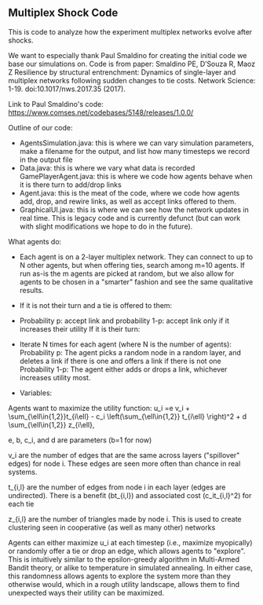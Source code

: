 ## Multiplex Shock Code

This is code to analyze how the experiment multiplex networks evolve after shocks. 

We want to especially thank Paul Smaldino for creating the initial code we base our simulations on. Code is from paper: Smaldino PE, D’Souza R, Maoz Z Resilience by structural entrenchment: Dynamics of single-layer and multiplex networks following sudden changes to tie costs. Network Science: 1-19. doi:10.1017/nws.2017.35 (2017).


Link to Paul Smaldino's code: https://www.comses.net/codebases/5148/releases/1.0.0/

Outline of our code:

- AgentsSimulation.java: this is where we can vary simulation parameters, make a filename for the output, and list how many timesteps we record in the output file 
- Data.java: this is where we vary what data is recorded GamePlayerAgent.java: this is where we code how agents behave when it is there turn to add/drop links 
- Agent.java: this is the meat of the code, where we code how agents add, drop, and rewire links, as well as accept links offered to them. 
- GraphicalUI.java: this is where we can see how the network updates in real time. This is legacy code and is currently defunct (but can work with slight modifications we hope to do in the future). 

What agents do: 

- Each agent is on a 2-layer multiplex network. They can connect to up to N other agents, but when offering ties, search among m=10 agents. If run as-is the m agents are picked at random, but we also allow for agents to be chosen in a "smarter" fashion and see the same qualitative results.

- If it is not their turn and a tie is offered to them:

- Probability p: accept link and probability 1-p: accept link only if it increases their utility If it is their turn:

- Iterate N times for each agent (where N is the number of agents):
  Probability p: The agent picks a random node in a random layer, and deletes a link if there is one and offers a link if there is not one 
  Probability 1-p: The agent either adds or drops a link, whichever increases utility most.
  
- Variables: 

Agents want to maximize the utility function: u_i =e v_i +  \sum_{\ell\in\{1,2\}}t_{i\ell} - c_i \left(\sum_{\ell\in\{1,2\}} t_{i\ell} \right)^2 + d \sum_{\ell\in\{1,2\}} z_{i\ell},

e, b, c_i, and d are parameters (b=1 for now)

v_i are the number of edges that are the same across layers ("spillover" edges) for node i. These edges are seen more often than chance in real systems. 

t_{i,l} are the number of edges from node i in each layer (edges are undirected). There is a benefit (bt_{i,l}) and associated cost (c_it_{i,l}^2) for each tie 

z_{i,l} are the number of triangles made by node i. This is used to create clustering seen in cooperative (as well as many other) networks 

Agents can either maximize u_i at each timestep (i.e., maximize myopically) or randomly offer a tie or drop an edge, which allows agents to "explore". This is intuitively similar to the epsilon-greedy algorithm in Multi-Armed Bandit theory, or alike to temperature in simulated annealing. In either case, this randomness allows agents to explore the system more than they otherwise would, which in a rough utility landscape, allows them to find unexpected ways their utility can be maximized.

